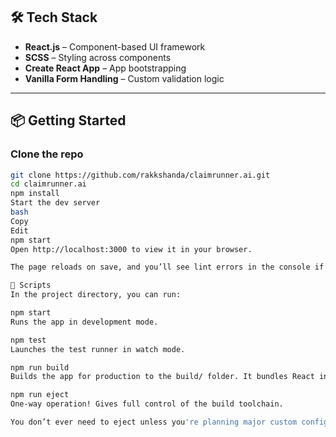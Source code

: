 ## 🛠️ Tech Stack

- **React.js** – Component-based UI framework
- **SCSS** – Styling across components
- **Create React App** – App bootstrapping
- **Vanilla Form Handling** – Custom validation logic

---

## 📦 Getting Started

### Clone the repo

```bash
git clone https://github.com/rakkshanda/claimrunner.ai.git
cd claimrunner.ai
npm install
Start the dev server
bash
Copy
Edit
npm start
Open http://localhost:3000 to view it in your browser.

The page reloads on save, and you’ll see lint errors in the console if any.

🧪 Scripts
In the project directory, you can run:

npm start
Runs the app in development mode.

npm test
Launches the test runner in watch mode.

npm run build
Builds the app for production to the build/ folder. It bundles React in production mode and optimizes performance.

npm run eject
One-way operation! Gives full control of the build toolchain.

You don’t ever need to eject unless you're planning major custom configurations.

